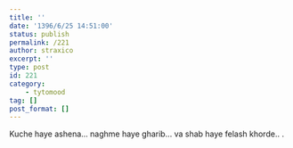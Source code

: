 ```yaml
---
title: ''
date: '1396/6/25 14:51:00'
status: publish
permalink: /221
author: straxico
excerpt: ''
type: post
id: 221
category:
    - tytomood
tag: []
post_format: []
---
```

Kuche haye ashena… naghme haye gharib… va shab haye felash khorde.. .